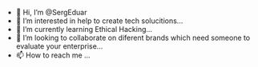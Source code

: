 - 👋 Hi, I’m @SergEduar
- 👀 I’m interested in help to create tech solucitions...
- 🌱 I’m currently learning Ethical Hacking...
- 💞️ I’m looking to collaborate on diferent brands which need someone to evaluate your enterprise...
- 📫 How to reach me ...

<!---
SergEduar/SergEduar is a ✨ special ✨ repository because its `README.md` (this file) appears on your GitHub profile.
You can click the Preview link to take a look at your changes.
--->
